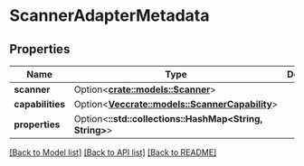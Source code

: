 # ScannerAdapterMetadata

## Properties

Name | Type | Description | Notes
------------ | ------------- | ------------- | -------------
**scanner** | Option<[**crate::models::Scanner**](Scanner.md)> |  | [optional]
**capabilities** | Option<[**Vec<crate::models::ScannerCapability>**](ScannerCapability.md)> |  | [optional]
**properties** | Option<**::std::collections::HashMap<String, String>**> |  | [optional]

[[Back to Model list]](../README.md#documentation-for-models) [[Back to API list]](../README.md#documentation-for-api-endpoints) [[Back to README]](../README.md)


